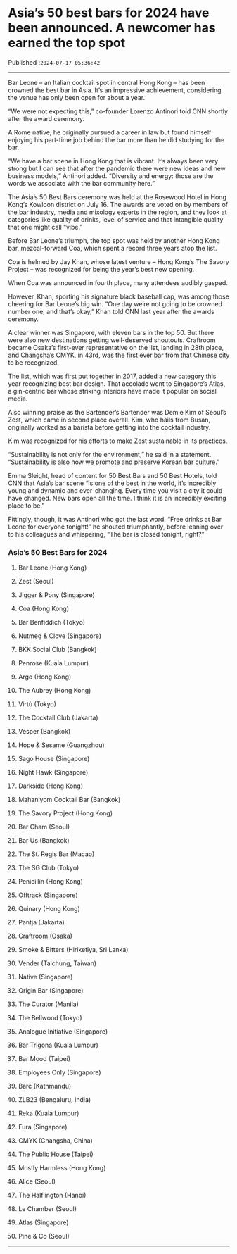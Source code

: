 # Asia’s 50 best bars for 2024 have been announced. A newcomer has earned the top spot

Published :`2024-07-17 05:36:42`

---

Bar Leone – an Italian cocktail spot in central Hong Kong – has been crowned the best bar in Asia. It’s an impressive achievement, considering the venue has only been open for about a year.

“We were not expecting this,” co-founder Lorenzo Antinori told CNN shortly after the award ceremony.

A Rome native, he originally pursued a career in law but found himself enjoying his part-time job behind the bar more than he did studying for the bar.

“We have a bar scene in Hong Kong that is vibrant. It’s always been very strong but I can see that after the pandemic there were new ideas and new business models,” Antinori added. “Diversity and energy: those are the words we associate with the bar community here.”

The Asia’s 50 Best Bars ceremony was held at the Rosewood Hotel in Hong Kong’s Kowloon district on July 16. The awards are voted on by members of the bar industry, media and mixology experts in the region, and they look at categories like quality of drinks, level of service and that intangible quality that one might call “vibe.”

Before Bar Leone’s triumph, the top spot was held by another Hong Kong bar, mezcal-forward Coa, which spent a record three years atop the list.

Coa is helmed by Jay Khan, whose latest venture – Hong Kong’s The Savory Project – was recognized for being the year’s best new opening.

When Coa was announced in fourth place, many attendees audibly gasped.

However, Khan, sporting his signature black baseball cap, was among those cheering for Bar Leone’s big win. “One day we’re not going to be crowned number one, and that’s okay,” Khan told CNN last year after the awards ceremony.

A clear winner was Singapore, with eleven bars in the top 50. But there were also new destinations getting well-deserved shoutouts. Craftroom became Osaka’s first-ever representative on the list, landing in 28th place, and Changsha’s CMYK, in 43rd, was the first ever bar from that Chinese city to be recognized.

The list, which was first put together in 2017, added a new category this year recognizing  best bar design. That accolade went to Singapore’s Atlas, a gin-centric bar whose striking interiors have made it popular on social media.

Also winning praise as the Bartender’s Bartender was Demie Kim of Seoul’s Zest, which came in second place overall. Kim, who hails from Busan, originally worked as a barista before getting into the cocktail industry.

Kim was recognized for his efforts to make Zest sustainable in its practices.

“Sustainability is not only for the environment,” he said in a statement. “Sustainability is also how we promote and preserve Korean bar culture.”

Emma Sleight, head of content for 50 Best Bars and 50 Best Hotels, told CNN that Asia’s bar scene “is one of the best in the world, it’s incredibly young and dynamic and ever-changing. Every time you visit a city it could have changed. New bars open all the time. I think it is an incredibly exciting place to be.”

Fittingly, though, it was Antinori who got the last word. “Free drinks at Bar Leone for everyone tonight!” he shouted triumphantly, before leaning over to his colleagues and whispering, “The bar is closed tonight, right?”

### Asia’s 50 Best Bars for 2024

1. Bar Leone (Hong Kong)

2. Zest (Seoul)

3. Jigger & Pony (Singapore)

4. Coa (Hong Kong)

5. Bar Benfiddich (Tokyo)

6. Nutmeg & Clove (Singapore)

7. BKK Social Club (Bangkok)

8. Penrose (Kuala Lumpur)

9. Argo (Hong Kong)

10. The Aubrey (Hong Kong)

11. Virtù (Tokyo)

12. The Cocktail Club (Jakarta)

13. Vesper (Bangkok)

14. Hope & Sesame (Guangzhou)

15. Sago House (Singapore)

16. Night Hawk (Singapore)

17. Darkside (Hong Kong)

18. Mahaniyom Cocktail Bar (Bangkok)

19. The Savory Project (Hong Kong)

20. Bar Cham (Seoul)

21. Bar Us (Bangkok)

22. The St. Regis Bar (Macao)

23. The SG Club (Tokyo)

24. Penicillin (Hong Kong)

25. Offtrack (Singapore)

26. Quinary (Hong Kong)

27. Pantja (Jakarta)

28. Craftroom (Osaka)

29. Smoke & Bitters (Hiriketiya, Sri Lanka)

30. Vender (Taichung, Taiwan)

31. Native (Singapore)

32. Origin Bar (Singapore)

33. The Curator (Manila)

34. The Bellwood (Tokyo)

35. Analogue Initiative (Singapore)

36. Bar Trigona (Kuala Lumpur)

37. Bar Mood (Taipei)

38. Employees Only (Singapore)

39. Barc (Kathmandu)

40. ZLB23 (Bengaluru, India)

41. Reka (Kuala Lumpur)

42. Fura (Singapore)

43. CMYK (Changsha, China)

44. The Public House (Taipei)

45. Mostly Harmless (Hong Kong)

46. Alice (Seoul)

47. The Halflington (Hanoi)

48. Le Chamber (Seoul)

49. Atlas (Singapore)

50. Pine & Co (Seoul)

---

